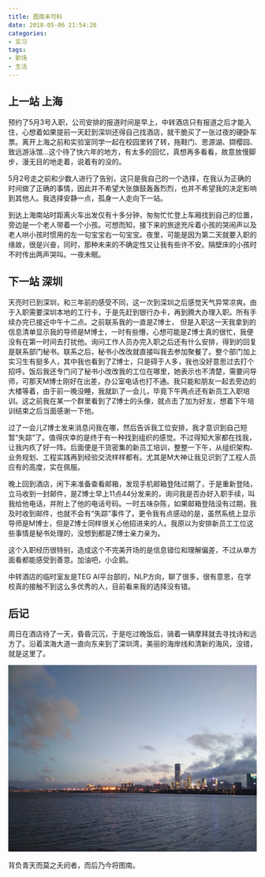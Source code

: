 ```yaml
---
title: 图南未可料
date: 2018-05-06 21:54:20
categories:
- 实习
tags:
- 职场
- 生活
---
```


## 上一站 上海

预约了5月3号入职，公司安排的报道时间是早上，中转酒店只有报道之后才能入住，心想着如果提前一天赶到深圳还得自己找酒店，就干脆买了一张过夜的硬卧车票。离开上海之前和实验室同学一起在校园里转了转，拖鞋门、思源湖、撷樱园、致远游泳馆...这个待了快六年的地方，有太多的回忆，真想再多看看，故意放慢脚步，漫无目的地走着，说着有的没的。

5月2号走之前和少数人进行了告别，这只是我自己的一个选择，在我认为正确的时间做了正确的事情，因此并不希望大张旗鼓轰轰烈烈，也并不希望我的决定影响到其他人。我选择安静一点，孤身一人走向下一站。

到达上海南站时距离火车出发仅有十多分钟，匆匆忙忙登上车厢找到自己的位置，旁边是一个老人带着一个小孩。可想而知，接下来的旅途充斥着小孩的哭闹声以及老人哄小孩时惯用的左一句宝宝右一句宝宝。夜里，可能是因为第二天就要入职的缘故，很是兴奋，同时，那种未来的不确定性又让我有些许不安。隔壁床的小孩时不时传出两声哭叫。一夜未眠。
<!-- more -->

## 下一站 深圳

天亮时已到深圳，和三年前的感受不同，这一次到深圳之后感觉天气异常凉爽。由于入职需要深圳本地的工行卡，于是先赶到银行办卡，再到腾大办理入职。所有手续办完已接近中午十二点。之前联系我的一直是Z博士，
但是入职这一天我拿到的信息清单显示我的导师是M博士，一时有些懵，心想可能是Z博士真的很忙，我便没有在第一时间去打扰他。询问工作人员办完入职之后还有什么安排，得到的回复是联系部门秘书。联系之后，秘书小改改就直接叫我去参加聚餐了。整个部门加上实习生有挺多人，其中我也看到了Z博士，只是碍于人多，我也没好意思过去打个招呼。饭后我还专门问了秘书小改改我的工位在哪里，她表示也不清楚，需要问导师，可那天M博士刚好在出差，办公室电话也打不通。我只能和朋友一起去旁边的大楼等着，由于前一晚没睡，我就趴了一会儿，毕竟下午两点还有新员工入职培训。这之前我在某一个群里看到了Z博士的头像，就点击了加为好友，想着下午培训结束之后当面感谢一下他。

过了一会儿Z博士发来消息问我在哪，然后告诉我工位安排，我才意识到自己短暂“失踪”了。值得庆幸的是终于有一种找到组织的感觉。不过得知大家都在找我，让我内疚了好一阵。后面便是干货密集的新员工培训，整整一下午，从组织架构、业务规划、工程实践再到经验交流样样都有。尤其是M大神让我见识到了工程人员应有的高度，实在佩服。

晚上回到酒店，闲下来准备查看邮箱，发现手机邮箱登陆过期了，于是重新登陆，立马收到一封邮件，是Z博士早上11点44分发来的，询问我是否办好入职手续，叫我给他电话，并附上了他的电话号码。一时五味杂陈，如果邮箱登陆没有过期，我及时收到邮件，也就不会有“失踪”事件了。更令我有点感动的是，虽然系统上显示导师是M博士，但是Z博士同样很关心他招进来的人。我原以为安排新员工工位这些事情是秘书处理的，没想到都是Z博士亲力亲为。

这个入职经历很特别，造成这个不完美开场的是信息错位和理解偏差，不过从单方面看都能感受到善意。加油吧，小企鹅。

中转酒店的临时室友是TEG AI平台部的，NLP方向，聊了很多，很有意思，在学校真的接触不到这么多优秀的人，目前看来我的选择没有错。

## 后记

周日在酒店待了一天，昏昏沉沉，于是吃过晚饭后，骑着一辆摩拜就去寻找诗和远方了。沿着滨海大道一直向东来到了深圳湾，美丽的海岸线和清新的海风，没错，就是这里了。

![shenzhenbay](/images/shenzhenbay.jpg)

背负青天而莫之夭阏者，而后乃今将图南。